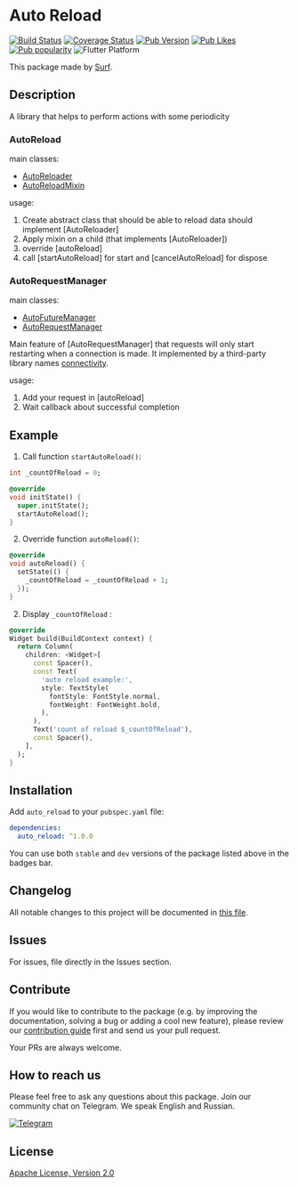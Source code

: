 # Auto Reload

[![Build Status](https://shields.io/github/workflow/status/surfstudio/SurfGear/build?logo=github&logoColor=white)](https://github.com/surfstudio/SurfGear/tree/main/packages/auto_reload)
[![Coverage Status](https://img.shields.io/codecov/c/github/surfstudio/SurfGear?flag=auto_reload&logo=codecov&logoColor=white)](https://codecov.io/gh/surfstudio/SurfGear)
[![Pub Version](https://img.shields.io/pub/v/auto_reload?logo=dart&logoColor=white)](https://pub.dev/packages/auto_reload)
[![Pub Likes](https://badgen.net/pub/likes/auto_reload)](https://pub.dev/packages/auto_reload)
[![Pub popularity](https://badgen.net/pub/popularity/auto_reload)](https://pub.dev/packages/auto_reload/score)
![Flutter Platform](https://badgen.net/pub/flutter-platform/auto_reload)

This package made by [Surf](https://surf.ru).

## Description

A library that helps to perform actions with some periodicity

### AutoReload

main classes:

* [AutoReloader](/lib/src/mixin/auto_reloader.dart)
* [AutoReloadMixin](/lib/src/mixin/auto_reload_mixin.dart)

usage:

1. Create abstract class that should be able to reload data should implement [AutoReloader]
2. Apply mixin on a child (that implements [AutoReloader])
3. override [autoReload]
4. call [startAutoReload] for start and [cancelAutoReload] for dispose

### AutoRequestManager

main classes:

* [AutoFutureManager](/lib/src/manager/base/auto_future_manager.dart)
* [AutoRequestManager](/lib/src/manager/impl/auto_request_manager.dart)

Main feature of [AutoRequestManager] that requests will only start restarting when a connection is made.
It implemented by a third-party library names [connectivity](https://pub.dev/packages/connectivity).

usage:

1. Add your request in [autoReload]
2. Wait callback about successful completion

## Example

1. Call function `startAutoReload()`:

```dart
int _countOfReload = 0;

@override
void initState() {
  super.initState();
  startAutoReload();
}
```

2. Override function `autoReload()`:

```dart
@override
void autoReload() {
  setState(() {
    _countOfReload = _countOfReload + 1;
  });
}
```

2. Display `_countOfReload` :

```dart
@override
Widget build(BuildContext context) {
  return Column(
    children: <Widget>[
      const Spacer(),
      const Text(
        'auto reload example:',
        style: TextStyle(
          fontStyle: FontStyle.normal,
          fontWeight: FontWeight.bold,
        ),
      ),
      Text('count of reload $_countOfReload'),
      const Spacer(),
    ],
  );
}
```

## Installation

Add `auto_reload` to your `pubspec.yaml` file:

```yaml
dependencies:
  auto_reload: ^1.0.0
```

You can use both `stable` and `dev` versions of the package listed above in the badges bar.

## Changelog

All notable changes to this project will be documented in [this file](./CHANGELOG.md).

## Issues

For issues, file directly in the Issues section.

## Contribute

If you would like to contribute to the package (e.g. by improving the documentation, solving a bug or adding a cool new feature), please review our [contribution guide](../../CONTRIBUTING.md) first and send us your pull request.

Your PRs are always welcome.

## How to reach us

Please feel free to ask any questions about this package. Join our community chat on Telegram. We speak English and Russian.

[![Telegram](https://img.shields.io/badge/chat-on%20Telegram-blue.svg)](https://t.me/SurfGear)

## License

[Apache License, Version 2.0](https://www.apache.org/licenses/LICENSE-2.0)
